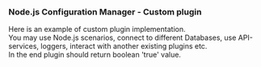 ### Node.js Configuration Manager - Custom plugin

Here is an example of custom plugin implementation.<br/> 
You may use Node.js scenarios, connect to different Databases, use API-services, loggers, interact with another existing plugins etc.<br/>
In the end plugin should return boolean 'true' value.